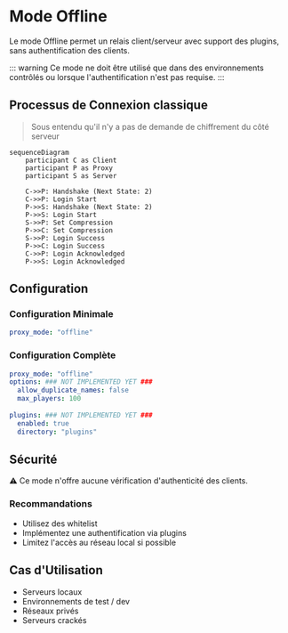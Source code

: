 # Mode Offline

Le mode Offline permet un relais client/serveur avec support des plugins, sans authentification des clients.

::: warning
Ce mode ne doit être utilisé que dans des environnements contrôlés ou lorsque l'authentification n'est pas requise.
:::

## Processus de Connexion classique

> Sous entendu qu'il n'y a pas de demande de chiffrement du côté serveur

```mermaid
sequenceDiagram
    participant C as Client
    participant P as Proxy
    participant S as Server
    
    C->>P: Handshake (Next State: 2)
    C->>P: Login Start
    P->>S: Handshake (Next State: 2)
    P->>S: Login Start
    S->>P: Set Compression
    P->>C: Set Compression
    S->>P: Login Success
    P->>C: Login Success
    C->>P: Login Acknowledged
    P->>S: Login Acknowledged
```

## Configuration

### Configuration Minimale

```yaml
proxy_mode: "offline"
```

### Configuration Complète

```yaml
proxy_mode: "offline"
options: ### NOT IMPLEMENTED YET ###
  allow_duplicate_names: false
  max_players: 100
  
plugins: ### NOT IMPLEMENTED YET ###
  enabled: true
  directory: "plugins"
```

## Sécurité

⚠️ Ce mode n'offre aucune vérification d'authenticité des clients.

### Recommandations

- Utilisez des whitelist
- Implémentez une authentification via plugins
- Limitez l'accès au réseau local si possible

## Cas d'Utilisation

- Serveurs locaux
- Environnements de test / dev
- Réseaux privés
- Serveurs crackés
